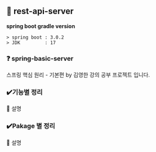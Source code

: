 ## 📃 rest-api-server
**spring boot gradle version**
```
> spring boot : 3.0.2
> JDK         : 17
```
### ❓ spring-basic-server
스프링 핵심 원리 - 기본편 by 김영한 강의 공부 프로젝트 입니다.

### ✔️기능별 정리
📌 설명


### ✔️Pakage 별 정리
📌 설명

```bash
```